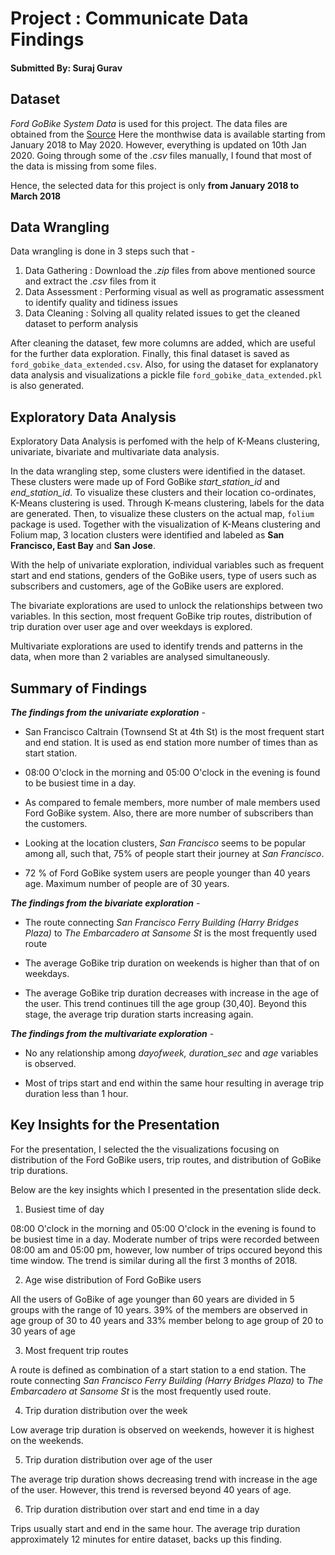 # Project : Communicate Data Findings
#### Submitted By: Suraj Gurav

## Dataset

_Ford GoBike System Data_ is used for this project.
The data files are obtained from the [Source](https://s3.amazonaws.com/baywheels-data/index.html)
Here the monthwise data is available starting from January 2018 to May 2020. However, everything is updated on 10th Jan 2020. Going through some of the _.csv_ files manually, I found that most of the data is missing from some files.

Hence, the selected data for this project is only **from January 2018 to March 2018**

## Data Wrangling

Data wrangling is done in 3 steps such that - 
1. Data Gathering : Download the _.zip_ files from above mentioned source and extract the _.csv_ files from it
2. Data Assessment : Performing visual as well as programatic assessment to identify quality and tidiness issues
3. Data Cleaning : Solving all quality related issues to get the cleaned dataset to perform analysis

After cleaning the dataset, few more columns are added, which are useful for the further data exploration. Finally, this final dataset is saved as `ford_gobike_data_extended.csv`.
Also, for using the dataset for explanatory data analysis and visualizations a pickle file `ford_gobike_data_extended.pkl` is also generated.

## Exploratory Data Analysis

Exploratory Data Analysis is perfomed with the help of K-Means clustering, univariate, bivariate and multivariate data analysis.

In the data wrangling step, some clusters were identified in the dataset. These clusters were made up of Ford GoBike _start_station_id_ and _end_station_id_. To visualize these clusters and their location co-ordinates, K-Means clustering is used. Through K-means clustering, labels for the data are generated. Then, to visualize these clusters on the actual map, `folium` package is used. Together with the visualization of K-Means clustering and Folium map, 3 location clusters were identified and labeled as **San Francisco, East Bay** and **San Jose**.

With the help of univariate exploration, individual variables such as frequent start and end stations, genders of the GoBike users, type of users such as subscribers and customers, age of the GoBike users are explored.

The bivariate explorations are used to unlock the relationships between two variables. In this section, most frequent GoBike trip routes, distribution of trip duration over user age and over weekdays is explored.

Multivariate explorations are used to identify trends and patterns in the data, when more than 2 variables are analysed simultaneously.

## Summary of Findings

_**The findings from the univariate exploration**_ - 

* San Francisco Caltrain (Townsend St at 4th St) is the most frequent start and end station. It is used as end station more number of times than as start station.

* 08:00 O'clock in the morning and 05:00 O'clock in the evening is found to be busiest time in a day. 

* As compared to female members, more number of male members used Ford GoBike system. Also, there are more number of subscribers than the customers. 

* Looking at the location clusters, _San Francisco_ seems to be popular among all, such that, 75% of people start their journey at _San Francisco_. 

* 72 % of Ford GoBike system users are people younger than 40 years age. Maximum number of people are of 30 years. 

_**The findings from the bivariate exploration**_ - 

* The route connecting _San Francisco Ferry Building (Harry Bridges Plaza)_ to _The Embarcadero at Sansome St_ is the most frequently used route

* The average GoBike trip duration on weekends is higher than that of on weekdays. 

* The average GoBike trip duration decreases with increase in the age of the user. This trend continues till the age group (30,40]. Beyond this stage, the average trip duration starts increasing again.

_**The findings from the multivariate exploration**_ - 

* No any relationship among _dayofweek, duration_sec_ and _age_ variables is observed.

* Most of trips start and end within the same hour resulting in average trip duration less than 1 hour. 

## Key Insights for the Presentation

For the presentation, I selected the the visualizations focusing on distribution of the Ford GoBike users, trip routes, and distribution of GoBike trip durations.

Below are the key insights which I presented in the presentation slide deck.

1. Busiest time of day

08:00 O'clock in the morning and 05:00 O'clock in the evening is found to be busiest time in a day. Moderate number of trips were recorded between 08:00 am and 05:00 pm, however, low number of trips occured beyond this time window. The trend is similar during all the first 3 months of 2018.

2. Age wise distribution of Ford GoBike users

All the users of GoBike of age younger than 60 years are divided in 5 groups with the range of 10 years. 39% of the members are observed in age group of 30 to 40 years and 33% member belong to age group of 20 to 30 years of age

3. Most frequent trip routes

A route is defined as combination of a start station to a end station. The route connecting _San Francisco Ferry Building (Harry Bridges Plaza)_ to _The Embarcadero at Sansome St_ is the most frequently used route.

4. Trip duration distribution over the week

Low average trip duration is observed on weekends, however it is highest on the weekends.

5. Trip duration distribution over age of the user

The average trip duration shows decreasing trend with increase in the age of the user. However, this trend is reversed beyond 40 years of age.

6. Trip duration distribution over start and end time in a day

Trips usually start and end in the same hour. The average trip duration approximately 12 minutes for entire dataset, backs up this finding.






